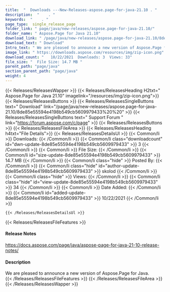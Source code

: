 ```yaml
---
title:  "  Downloads ---New-Releases-aspose.page-for-java-21.10 . " 
description:  "    . " 
keywords:  "    . " 
page_type:  single_release_page
folder_link: " page/java/new-releases/aspose.page-for-java-21.10/"
folder_name: " Aspose.Page for Java 21.10"
download_link: " /page/java/new-releases/aspose.page-for-java-21.10/8de85e55594e4198b549cb5609979433"
download_text: " Download"
Intro_text: " We are pleased to announce a new version of Aspose.Page for Java."
image_link: " https://downloads.aspose.com/resources/img/zip-icon.png"
download_count: "   10/22/2021  Downloads: 3  Views: 33"
file_size: "  File Size: 14.7 MB "
parent_path: "page/java"
section_parent_path: "page/java"
weight: 4 
---
```


{{< Releases/ReleasesWapper >}}
  {{< Releases/ReleasesHeading H2txt=" Aspose.Page for Java 21.10" imagelink="/resources/img/zip-icon.png">}}
  {{< Releases/ReleasesButtons >}}
    {{< Releases/ReleasesSingleButtons text=" Download" link="/page/java/new-releases/aspose.page-for-java-21.10/8de85e55594e4198b549cb5609979433%20%20" >}}
    {{< Releases/ReleasesSingleButtons text=" Support Forum " link="https://forum.aspose.com/c/page" >}}
  {{< Releases/ReleasesButtons >}}
  {{< Releases/ReleasesFileArea >}}
    {{< Releases/ReleasesHeading h4txt="File Details">}}
    {{< Releases/ReleasesDetailsUl >}}
            {{< Common/li  >}} Downloads: {{< /Common/li >}} 
      {{< Common/li class="downloadcount" id="dwn-update-8de85e55594e4198b549cb5609979433" >}} 3 {{< /Common/li >}} 
      {{< Common/li  >}} File Size: {{< /Common/li >}} 
      {{< Common/li id="size-update-8de85e55594e4198b549cb5609979433" >}} 14.7 MB {{< /Common/li >}} 
      {{< Common/li  class="hide" >}} Posted By: {{< /Common/li >}} 
      {{< Common/li class="hide" id="author-update-8de85e55594e4198b549cb5609979433" >}} skolod {{< /Common/li >}} 
      {{< Common/li class="hide"  >}} Views: {{< /Common/li >}} 
      {{< Common/li class="hide" id="view-update-8de85e55594e4198b549cb5609979433" >}} 34 {{< /Common/li >}} 
      {{< Common/li  >}} Date Added: {{< /Common/li >}} 
      {{< Common/li id="added-update-8de85e55594e4198b549cb5609979433" >}} 10/22/2021 {{< /Common/li >}} 

    {{< /Releases/ReleasesDetailsUl >}}

  {{< Releases/ReleasesFileFeatures >}}
      <h4>Release Notes</h4><div><a href="https://docs.aspose.com/page/java/aspose-page-for-java-21-10-release-notes/">https://docs.aspose.com/page/java/aspose-page-for-java-21-10-release-notes/</a></div><h4>Description</h4><div class="HTMLDescription">We are pleased to announce a new version of Aspose.Page for Java.</div>
  {{< /Releases/ReleasesFileFeatures >}}
 {{< /Releases/ReleasesFileArea >}}
{{< /Releases/ReleasesWapper >}}


